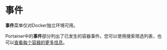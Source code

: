 # 事件

**事件**菜单仅对Docker独立环境可用。

Portainer中的**事件**部分列出了已发生的容器事件。您可以使用搜索筛选列表，也可以[查看每个容器的更多信息](containers/inspect.md)。

<figure><img src="..//assets/2.15-docker_events_events_list.png" alt=""><figcaption></figcaption></figure>

